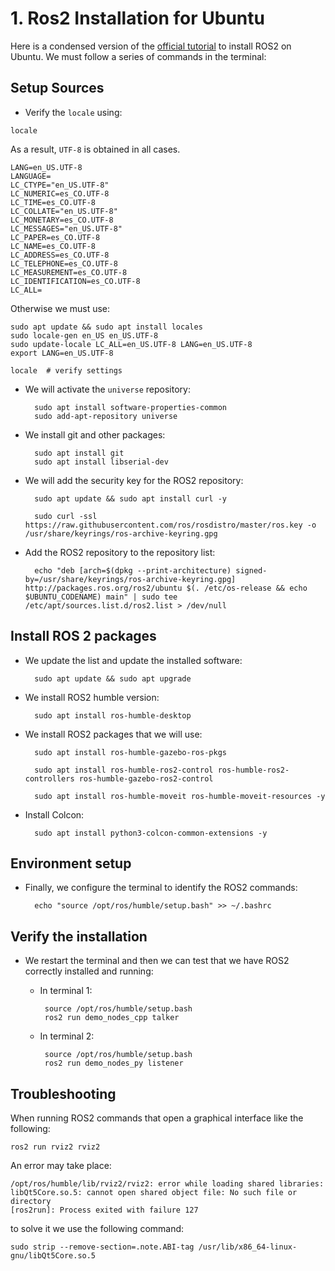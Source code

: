 # 1. Ros2 Installation for Ubuntu 

Here is a condensed version of the [official tutorial](https://docs.ros.org/en/humble/Installation/Ubuntu-Install-Debians.html) to install ROS2 on Ubuntu. We must follow a series of commands in the terminal:

## Setup Sources

* Verify the `locale` using: 

`locale`

As a result, `UTF-8` is obtained in all cases.

    LANG=en_US.UTF-8
    LANGUAGE=
    LC_CTYPE="en_US.UTF-8"
    LC_NUMERIC=es_CO.UTF-8
    LC_TIME=es_CO.UTF-8
    LC_COLLATE="en_US.UTF-8"
    LC_MONETARY=es_CO.UTF-8
    LC_MESSAGES="en_US.UTF-8"
    LC_PAPER=es_CO.UTF-8
    LC_NAME=es_CO.UTF-8
    LC_ADDRESS=es_CO.UTF-8
    LC_TELEPHONE=es_CO.UTF-8
    LC_MEASUREMENT=es_CO.UTF-8
    LC_IDENTIFICATION=es_CO.UTF-8
    LC_ALL=

Otherwise we must use:

    sudo apt update && sudo apt install locales
    sudo locale-gen en_US en_US.UTF-8
    sudo update-locale LC_ALL=en_US.UTF-8 LANG=en_US.UTF-8
    export LANG=en_US.UTF-8

    locale  # verify settings

* We will activate the `universe` repository:

        sudo apt install software-properties-common
        sudo add-apt-repository universe

* We install git and other packages:

        sudo apt install git
        sudo apt install libserial-dev

* We will add the security key for the ROS2 repository:

        sudo apt update && sudo apt install curl -y

        sudo curl -ssl https://raw.githubusercontent.com/ros/rosdistro/master/ros.key -o /usr/share/keyrings/ros-archive-keyring.gpg

* Add the ROS2 repository to the repository list:

        echo "deb [arch=$(dpkg --print-architecture) signed-by=/usr/share/keyrings/ros-archive-keyring.gpg] http://packages.ros.org/ros2/ubuntu $(. /etc/os-release && echo $UBUNTU_CODENAME) main" | sudo tee /etc/apt/sources.list.d/ros2.list > /dev/null

## Install ROS 2 packages

* We update the list and update the installed software:

        sudo apt update && sudo apt upgrade

* We install ROS2 humble version:

        sudo apt install ros-humble-desktop

* We install ROS2 packages that we will use:

        sudo apt install ros-humble-gazebo-ros-pkgs

        sudo apt install ros-humble-ros2-control ros-humble-ros2-controllers ros-humble-gazebo-ros2-control

        sudo apt install ros-humble-moveit ros-humble-moveit-resources -y


* Install Colcon:

        sudo apt install python3-colcon-common-extensions -y

## Environment setup

* Finally, we configure the terminal to identify the ROS2 commands:

        echo "source /opt/ros/humble/setup.bash" >> ~/.bashrc

## Verify the installation

* We restart the terminal and then we can test that we have ROS2 correctly installed and running:

    *  In terminal 1:

            source /opt/ros/humble/setup.bash
            ros2 run demo_nodes_cpp talker

    *  In terminal 2:

            source /opt/ros/humble/setup.bash
            ros2 run demo_nodes_py listener

## Troubleshooting

When running ROS2 commands that open a graphical interface like the following:

    ros2 run rviz2 rviz2

An error may take place:

    /opt/ros/humble/lib/rviz2/rviz2: error while loading shared libraries: libQt5Core.so.5: cannot open shared object file: No such file or directory
    [ros2run]: Process exited with failure 127

to solve it we use the following command:

    sudo strip --remove-section=.note.ABI-tag /usr/lib/x86_64-linux-gnu/libQt5Core.so.5
    


